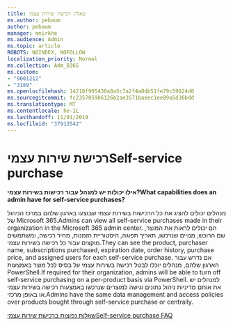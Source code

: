 ```yaml
---
title: שאלת רכישת שירות עצמי
ms.author: pebaum
author: pebaum
manager: mnirkhe
ms.audience: Admin
ms.topic: article
ROBOTS: NOINDEX, NOFOLLOW
localization_priority: Normal
ms.collection: Adm_O365
ms.custom:
- "9001212"
- "3189"
ms.openlocfilehash: 14218f995430a8a5c7a2f4a0db51fe79c59824d0
ms.sourcegitcommit: fc2357059b6126b2ae3571baeec1ee89a5d36bdd
ms.translationtype: MT
ms.contentlocale: he-IL
ms.lasthandoff: 11/01/2019
ms.locfileid: "37913542"
---
```

# <a name="self-service-purchase"></a><span data-ttu-id="30aaa-102">רכישת שירות עצמי</span><span class="sxs-lookup"><span data-stu-id="30aaa-102">Self-service purchase</span></span>

<span data-ttu-id="30aaa-103">**אילו יכולות יש למנהל עבור רכישות בשירות עצמי?**</span><span class="sxs-lookup"><span data-stu-id="30aaa-103">**What capabilities does an admin have for self-service purchases?**</span></span>

<span data-ttu-id="30aaa-104">מנהלים יכולים להציג את כל הרכישות בשירות עצמי שבוצעו בארגון שלהם במרכז הניהול של Microsoft 365.</span><span class="sxs-lookup"><span data-stu-id="30aaa-104">Admins can view all self-service purchases made in their organization in the Microsoft 365 admin center.</span></span> <span data-ttu-id="30aaa-105">הם יכולים לראות את המוצר, שם הרוכש, מנויים שנרכשו, תאריך תפוגה, היסטוריית הזמנות, מחיר רכישה, ומשתמשים מוקצים עבור כל רכישה בשירות עצמי.</span><span class="sxs-lookup"><span data-stu-id="30aaa-105">They can see the product, purchaser name, subscriptions purchased, expiration date, order history, purchase price, and assigned users for each self-service purchase.</span></span>  <span data-ttu-id="30aaa-106">אם נדרש עבור הארגון שלהם, מנהלים יוכלו לבטל רכישה בשירות עצמי על בסיס לכל מוצר באמצעות PowerShell.</span><span class="sxs-lookup"><span data-stu-id="30aaa-106">If required for their organization, admins will be able to turn off self-service purchasing on a per-product basis via PowerShell.</span></span>  <span data-ttu-id="30aaa-107">למנהלים יש את אותם מדיניות ניהול נתונים וגישה למוצרים שנרכשו באמצעות רכישה בשירות עצמי או באופן מרכזי.</span><span class="sxs-lookup"><span data-stu-id="30aaa-107">Admins have the same data management and access policies over products bought through self-service purchase or centrally.</span></span>

[<span data-ttu-id="30aaa-108">שאלות נפוצות ברכישת שירות עצמי</span><span class="sxs-lookup"><span data-stu-id="30aaa-108">Self-service purchase FAQ</span></span>](https://aka.ms/self-service-purchase-faq)

